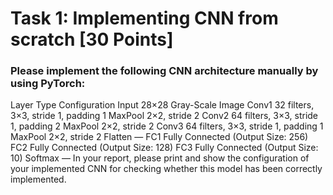 # Task 1: Implementing CNN from scratch [30 Points]
### Please implement the following CNN architecture manually by using PyTorch:

Layer Type Configuration
Input 28×28 Gray-Scale Image
Conv1 32 filters, 3×3, stride 1, padding 1
MaxPool 2×2, stride 2
Conv2 64 filters, 3×3, stride 1, padding 2
MaxPool 2×2, stride 2
Conv3 64 filters, 3×3, stride 1, padding 1
MaxPool 2×2, stride 2
Flatten —
FC1 Fully Connected (Output Size:
256)
FC2 Fully Connected (Output Size:
128)
FC3 Fully Connected (Output Size: 10)
Softmax —
In your report, please print and show the configuration of your implemented CNN for
checking whether this model has been correctly implemented.